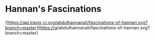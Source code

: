 # Hannan's Fascinations

![https://api.travis-ci.org/abdulhannanali/fascinations-of-hannan.svg?branch=master](https://<api class="travis-ci or"></api>g/abdulhannanali/fascinations-of-hannan.svg?branch=master)